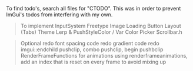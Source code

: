 To find todo's, search all files for "CTODO". This was in order to prevent ImGui's todos from interfering with my own.

> To implement
InputSystem
Freetype
Image Loading
Button Layout (Tabs)
Theme Lerp & PushStyleColor / Var
Color Picker
Scrollbar.h

> Optional
redo font spacing code
redo gradient code
redo imgui::endchild pushclip, combo pushclip, begin pushbclip
RenderFrameFunctions
for animations using renderframeanimations, add an index that is reset on every frame to avoid mixing up
